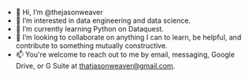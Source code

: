 - 👋 Hi, I’m @thejasonweaver
- 👀 I’m interested in data engineering and data science.
- 🌱 I’m currently learning Python on Dataquest.
- 💞️ I’m looking to collaborate on anything I can to learn, be helpful, and contribute to something mutually constructive.
- 📫 You're welcome to reach out to me by email, messaging, Google Drive, or G Suite at thatjasonweaver@gmail.com.

<!---
thejasonweaver/thejasonweaver is a ✨ special ✨ repository because its `README.md` (this file) appears on your GitHub profile.
You can click the Preview link to take a look at your changes.
--->
